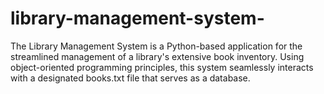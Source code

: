 # library-management-system-
The Library Management System is a Python-based application for the streamlined management of a library's extensive book inventory. Using object-oriented programming principles, this system seamlessly interacts with a designated books.txt file that serves as a database.
